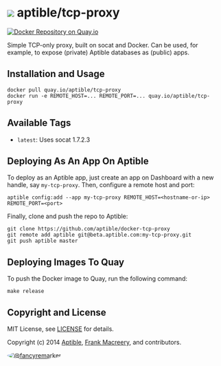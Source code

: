 # ![](https://gravatar.com/avatar/11d3bc4c3163e3d238d558d5c9d98efe?s=64) aptible/tcp-proxy

[![Docker Repository on Quay.io](https://quay.io/repository/aptible/tcp-proxy/status)](https://quay.io/repository/aptible/tcp-proxy)

Simple TCP-only proxy, built on socat and Docker. Can be used, for example, to expose (private) Aptible databases as (public) apps.

## Installation and Usage

    docker pull quay.io/aptible/tcp-proxy
    docker run -e REMOTE_HOST=... REMOTE_PORT=... quay.io/aptible/tcp-proxy

## Available Tags

* `latest`: Uses socat 1.7.2.3

## Deploying As An App On Aptible

To deploy as an Aptible app, just create an app on Dashboard with a new handle, say `my-tcp-proxy`. Then, configure a remote host and port:

    aptible config:add --app my-tcp-proxy REMOTE_HOST=<hostname-or-ip> REMOTE_PORT=<port>

Finally, clone and push the repo to Aptible:

    git clone https://github.com/aptible/docker-tcp-proxy
    git remote add aptible git@beta.aptible.com:my-tcp-proxy.git
    git push aptible master

## Deploying Images To Quay

To push the Docker image to Quay, run the following command:

    make release

## Copyright and License

MIT License, see [LICENSE](LICENSE.md) for details.

Copyright (c) 2014 [Aptible](https://www.aptible.com), [Frank Macreery](https://github.com/fancyremarker), and contributors.

[<img src="https://s.gravatar.com/avatar/f7790b867ae619ae0496460aa28c5861?s=60" style="border-radius: 50%;" alt="@fancyremarker" />](https://github.com/fancyremarker)
